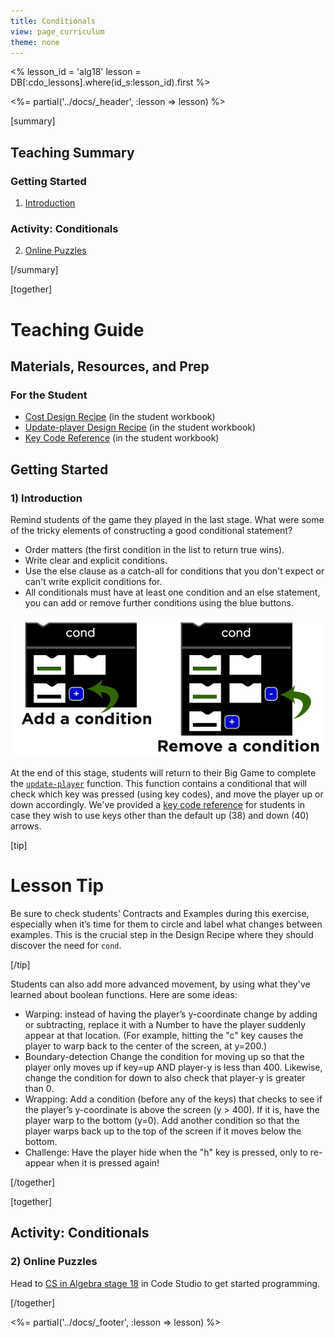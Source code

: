 ```yaml
---
title: Conditionals
view: page_curriculum
theme: none
---
```


<%
lesson_id = 'alg18'
lesson = DB[:cdo_lessons].where(id_s:lesson_id).first
%>

<%= partial('../docs/_header', :lesson => lesson) %>

[summary]

## Teaching Summary
### **Getting Started**
 
1) [Introduction](#GetStarted)  

### **Activity: Conditionals**  

2) [Online Puzzles](#Activity1)

[/summary]

[together]

# Teaching Guide

## Materials, Resources, and Prep
### For the Student
- [Cost Design Recipe](../docs/worksheets/cost.pdf) (in the student workbook)
- [Update-player Design Recipe](../docs/worksheets/update_player.pdf) (in the student workbook)
- [Key Code Reference](../docs/worksheets/keycode_ref.pdf) (in the student workbook)

## Getting Started

### <a name="GetStarted"></a> 1) Introduction

Remind students of the game they played in the last stage. What were some of the tricky elements of constructing a good conditional statement?

- Order matters (the first condition in the list to return true wins).
- Write clear and explicit conditions.
- Use the else clause as a catch-all for conditions that you don't expect or can't write explicit conditions for.
- All conditionals must have at least one condition and an else statement, you can add or remove further conditions using the blue buttons.

<img src="conditional.png" style="max-width: 100%; min-width: 300px"/>

At the end of this stage, students will return to their Big Game to complete the [`update-player`](../docs/worksheets/update_player.pdf) function. This function contains a conditional that will check which key was pressed (using key codes), and move the player up or down accordingly. We've provided a [key code reference](../docs/worksheets/keycode_ref.pdf) for students in case they wish to use keys other than the default up (38) and down (40) arrows.

[tip]

# Lesson Tip

Be sure to check students’ Contracts and Examples during this exercise, especially when it’s time for them to circle and label what changes between examples. This is the crucial step in the Design Recipe where they should discover the need for `cond`.

[/tip]

Students can also add more advanced movement, by using what they've learned about boolean functions. Here are some ideas:

- Warping: instead of having the player’s y-coordinate change by adding or subtracting, replace it with a Number to have the player suddenly appear at that location. (For example, hitting the "c" key causes the player to warp back to the center of the screen, at y=200.)
- Boundary-detection Change the condition for moving up so that the player only moves up if key=up AND player-y is less than 400. Likewise, change the condition for down to also check that player-y is greater than 0.
- Wrapping: Add a condition (before any of the keys) that checks to see if the player’s y-coordinate is above the screen (y > 400). If it is, have the player warp to the bottom (y=0). Add another condition so that the player warps back up to the top of the screen if it moves below the bottom.
- Challenge: Have the player hide when the "h" key is pressed, only to re-appear when it is pressed again!

[/together]

[together]

## Activity: Conditionals
### <a name="Activity1"></a> 2) Online Puzzles

Head to [CS in Algebra stage 18](http://studio.code.org/s/algebra/stage/18/puzzle/1) in Code Studio to get started programming.

[/together]

<%= partial('../docs/_footer', :lesson => lesson) %>